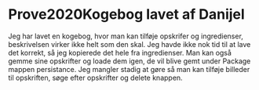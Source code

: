 # Prove2020Kogebog lavet af Danijel

Jeg har lavet en kogebog, hvor man kan tilføje opskrifer og ingredienser, beskrivelsen virker ikke helt som den skal.
Jeg havde ikke nok tid til at lave det korrekt, så jeg kopierede det hele fra ingredienser.
Man kan også gemme sine opskrifter og loade dem igen, de vil blive gemt under Package mappen persistance.
Jeg mangler stadig at gøre så man kan tilføje billeder til opskriften, søge efter opskrifter og delete knappen.
